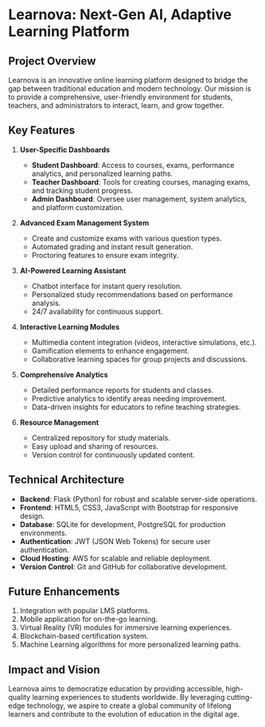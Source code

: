 # Learnova: Next-Gen AI, Adaptive Learning Platform

## Project Overview

Learnova is an innovative online learning platform designed to bridge the gap between traditional education and modern technology. Our mission is to provide a comprehensive, user-friendly environment for students, teachers, and administrators to interact, learn, and grow together.

## Key Features

1. **User-Specific Dashboards**
   - **Student Dashboard**: Access to courses, exams, performance analytics, and personalized learning paths.
   - **Teacher Dashboard**: Tools for creating courses, managing exams, and tracking student progress.
   - **Admin Dashboard**: Oversee user management, system analytics, and platform customization.

2. **Advanced Exam Management System**
   - Create and customize exams with various question types.
   - Automated grading and instant result generation.
   - Proctoring features to ensure exam integrity.

3. **AI-Powered Learning Assistant**
   - Chatbot interface for instant query resolution.
   - Personalized study recommendations based on performance analysis.
   - 24/7 availability for continuous support.

4. **Interactive Learning Modules**
   - Multimedia content integration (videos, interactive simulations, etc.).
   - Gamification elements to enhance engagement.
   - Collaborative learning spaces for group projects and discussions.

5. **Comprehensive Analytics**
   - Detailed performance reports for students and classes.
   - Predictive analytics to identify areas needing improvement.
   - Data-driven insights for educators to refine teaching strategies.

6. **Resource Management**
   - Centralized repository for study materials.
   - Easy upload and sharing of resources.
   - Version control for continuously updated content.

## Technical Architecture

- **Backend**: Flask (Python) for robust and scalable server-side operations.
- **Frontend**: HTML5, CSS3, JavaScript with Bootstrap for responsive design.
- **Database**: SQLite for development, PostgreSQL for production environments.
- **Authentication**: JWT (JSON Web Tokens) for secure user authentication.
- **Cloud Hosting**: AWS for scalable and reliable deployment.
- **Version Control**: Git and GitHub for collaborative development.

## Future Enhancements

1. Integration with popular LMS platforms.
2. Mobile application for on-the-go learning.
3. Virtual Reality (VR) modules for immersive learning experiences.
4. Blockchain-based certification system.
5. Machine Learning algorithms for more personalized learning paths.

## Impact and Vision

Learnova aims to democratize education by providing accessible, high-quality learning experiences to students worldwide. By leveraging cutting-edge technology, we aspire to create a global community of lifelong learners and contribute to the evolution of education in the digital age.
